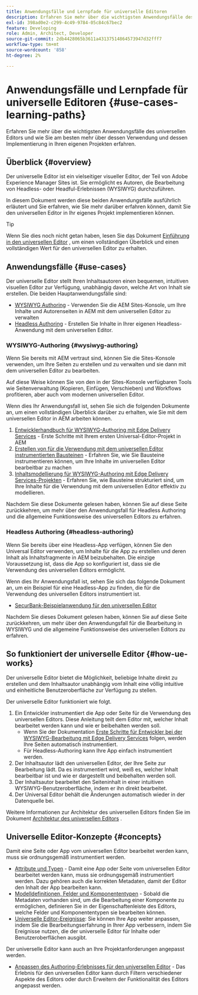 ```yaml
---
title: Anwendungsfälle und Lernpfade für universelle Editoren
description: Erfahren Sie mehr über die wichtigsten Anwendungsfälle des universellen Editors und wie Sie am besten über seine Verwendung und die Implementierung in Ihren eigenen Projekten erfahren.
exl-id: 398ad0e2-c299-4c49-9784-05c84c67bec2
feature: Developing
role: Admin, Architect, Developer
source-git-commit: 2db4428065b3611a43137514864573947d32fff7
workflow-type: tm+mt
source-wordcount: '858'
ht-degree: 2%

---
```


# Anwendungsfälle und Lernpfade für universelle Editoren {#use-cases-learning-paths}

Erfahren Sie mehr über die wichtigsten Anwendungsfälle des universellen Editors und wie Sie am besten mehr über dessen Verwendung und dessen Implementierung in Ihren eigenen Projekten erfahren.

## Überblick {#overview}

Der universelle Editor ist ein vielseitiger visueller Editor, der Teil von Adobe Experience Manager Sites ist. Sie ermöglicht es Autoren, die Bearbeitung von Headless- oder Headful-Erlebnissen (WYSIWYG) durchzuführen.

In diesem Dokument werden diese beiden Anwendungsfälle ausführlich erläutert und Sie erfahren, wie Sie mehr darüber erfahren können, damit Sie den universellen Editor in Ihr eigenes Projekt implementieren können.

>[!TIP]
>
>Wenn Sie dies noch nicht getan haben, lesen Sie das Dokument [Einführung in den universellen Editor](/help/implementing/universal-editor/introduction.md) , um einen vollständigen Überblick und einen vollständigen Wert für den universellen Editor zu erhalten.

## Anwendungsfälle {#use-cases}

Der universelle Editor stellt Ihren Inhaltsautoren einen bequemen, intuitiven visuellen Editor zur Verfügung, unabhängig davon, welche Art von Inhalt sie erstellen. Die beiden Hauptanwendungsfälle sind:

* [WYSIWYG Authoring](#wysiwyg-authoring) - Verwenden Sie die AEM Sites-Konsole, um Ihre Inhalte und Autorenseiten in AEM mit dem universellen Editor zu verwalten
* [Headless Authoring](#headless-authoring) - Erstellen Sie Inhalte in Ihrer eigenen Headless-Anwendung mit dem universellen Editor.

### WYSIWYG-Authoring {#wysiwyg-authoring}

Wenn Sie bereits mit AEM vertraut sind, können Sie die Sites-Konsole verwenden, um Ihre Seiten zu erstellen und zu verwalten und sie dann mit dem universellen Editor zu bearbeiten.

Auf diese Weise können Sie von den in der Sites-Konsole verfügbaren Tools wie Seitenverwaltung (Kopieren, Einfügen, Verschieben) und Workflows profitieren, aber auch vom modernen universellen Editor.

Wenn dies Ihr Anwendungsfall ist, sehen Sie sich die folgenden Dokumente an, um einen vollständigen Überblick darüber zu erhalten, wie Sie mit dem universellen Editor in AEM arbeiten können.

1. [Entwicklerhandbuch für WYSIWYG-Authoring mit Edge Delivery Services](/help/edge/wysiwyg-authoring/edge-dev-getting-started.md) - Erste Schritte mit Ihrem ersten Universal-Editor-Projekt in AEM
1. [Erstellen von für die Verwendung mit dem universellen Editor instrumentierten Bausteinen](/help/edge/wysiwyg-authoring/create-block.md) - Erfahren Sie, wie Sie Bausteine instrumentieren können, um Ihre Inhalte im universellen Editor bearbeitbar zu machen
1. [Inhaltsmodellierung für WYSIWYG-Authoring mit Edge Delivery Services-Projekten](/help/edge/wysiwyg-authoring/content-modeling.md) - Erfahren Sie, wie Bausteine strukturiert sind, um Ihre Inhalte für die Verwendung mit dem universellen Editor effektiv zu modellieren.

Nachdem Sie diese Dokumente gelesen haben, können Sie auf diese Seite zurückkehren, um mehr über den Anwendungsfall für Headless Authoring und die allgemeine Funktionsweise des universellen Editors zu erfahren.

### Headless Authoring {#headless-authoring}

Wenn Sie bereits über eine Headless-App verfügen, können Sie den Universal Editor verwenden, um Inhalte für die App zu erstellen und deren Inhalt als Inhaltsfragmente in AEM beizubehalten. Die einzige Voraussetzung ist, dass die App so konfiguriert ist, dass sie die Verwendung des universellen Editors ermöglicht.

Wenn dies Ihr Anwendungsfall ist, sehen Sie sich das folgende Dokument an, um ein Beispiel für eine Headless-App zu finden, die für die Verwendung des universellen Editors instrumentiert ist.

* [SecurBank-Beispielanwendung für den universellen Editor](/help/implementing/universal-editor/securbank.md)

Nachdem Sie dieses Dokument gelesen haben, können Sie auf diese Seite zurückkehren, um mehr über den Anwendungsfall für die Bearbeitung in WYSIWYG und die allgemeine Funktionsweise des universellen Editors zu erfahren.

## So funktioniert der universelle Editor {#how-ue-works}

Der universelle Editor bietet die Möglichkeit, beliebige Inhalte direkt zu erstellen und dem Inhaltsautor unabhängig vom Inhalt eine völlig intuitive und einheitliche Benutzeroberfläche zur Verfügung zu stellen.

Der universelle Editor funktioniert wie folgt.

1. Ein Entwickler instrumentiert die App oder Seite für die Verwendung des universellen Editors. Diese Anleitung teilt dem Editor mit, welcher Inhalt bearbeitet werden kann und wie er beibehalten werden soll.
   * Wenn Sie der Dokumentation [Erste Schritte für Entwickler bei der WYSIWYG-Bearbeitung mit Edge Delivery Services](/help/edge/wysiwyg-authoring/edge-dev-getting-started.md) folgen, werden Ihre Seiten automatisch instrumentiert.
   * Für Headless-Authoring kann Ihre App einfach instrumentiert werden.
1. Der Inhaltsautor lädt den universellen Editor, der Ihre Seite zur Bearbeitung lädt. Da es instrumentiert wird, weiß es, welcher Inhalt bearbeitbar ist und wie er dargestellt und beibehalten werden soll.
1. Der Inhaltsautor bearbeitet den Seiteninhalt in einer intuitiven WYSIWYG-Benutzeroberfläche, indem er ihn direkt bearbeitet.
1. Der Universal Editor behält die Änderungen automatisch wieder in der Datenquelle bei.

Weitere Informationen zur Architektur des universellen Editors finden Sie im Dokument [Architektur des universellen Editors](/help/implementing/universal-editor/architecture.md) .

## Universelle Editor-Konzepte {#concepts}

Damit eine Seite oder App vom universellen Editor bearbeitet werden kann, muss sie ordnungsgemäß instrumentiert werden.

* [Attribute und Typen](/help/implementing/universal-editor/attributes-types.md) - Damit eine App oder Seite vom universellen Editor bearbeitet werden kann, muss sie ordnungsgemäß instrumentiert werden. Dazu gehören auch die korrekten Metadaten, damit der Editor den Inhalt der App bearbeiten kann.
* [Modelldefinitionen, Felder und Komponententypen](/help/implementing/universal-editor/field-types.md) - Sobald die Metadaten vorhanden sind, um die Bearbeitung einer Komponente zu ermöglichen, definieren Sie in der Eigenschaftenleiste des Editors, welche Felder und Komponententypen sie bearbeiten können.
* [Universelle Editor-Ereignisse](/help/implementing/universal-editor/events.md): Sie können Ihre App weiter anpassen, indem Sie die Bearbeitungserfahrung in Ihrer App verbessern, indem Sie Ereignisse nutzen, die der universelle Editor für Inhalte oder Benutzeroberflächen ausgibt.

Der universelle Editor kann auch an Ihre Projektanforderungen angepasst werden.

* [Anpassen des Authoring-Erlebnisses für den universellen Editor](/help/implementing/universal-editor/customizing.md) - Das Erlebnis für den universellen Editor kann durch Filtern verschiedener Aspekte des Editors oder durch Erweitern der Funktionalität des Editors angepasst werden.
